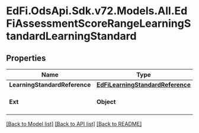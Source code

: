 # EdFi.OdsApi.Sdk.v72.Models.All.EdFiAssessmentScoreRangeLearningStandardLearningStandard

## Properties

Name | Type | Description | Notes
------------ | ------------- | ------------- | -------------
**LearningStandardReference** | [**EdFiLearningStandardReference**](EdFiLearningStandardReference.md) |  | 
**Ext** | **Object** | Extensions to the AssessmentScoreRangeLearningStandardLearningStandard entity. | [optional] 

[[Back to Model list]](../README.md#documentation-for-models) [[Back to API list]](../README.md#documentation-for-api-endpoints) [[Back to README]](../README.md)

